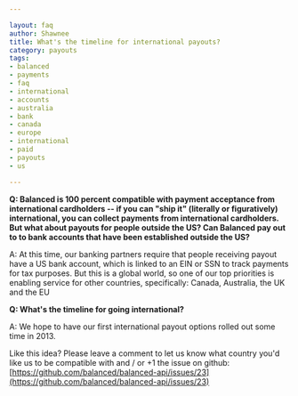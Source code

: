 ```yaml
---

layout: faq
author: Shawnee
title: What's the timeline for international payouts?
category: payouts
tags:
- balanced
- payments
- faq
- international
- accounts
- australia
- bank
- canada
- europe
- international
- paid
- payouts
- us

---
```


**Q:  Balanced is 100 percent compatible with payment acceptance from international cardholders  -- if you can "ship it" (literally or figuratively) international, you can collect payments from international cardholders.  But what about payouts for people outside the US?  Can Balanced pay out to to bank accounts that have been established outside the US?**

A:   At this time, our banking partners require that people receiving payout have a US bank account, which is linked to an EIN or SSN to track payments for tax purposes.  But this is a global world, so one of our top priorities is enabling service for other countries, specifically: Canada, Australia, the UK and the EU

**Q:  What's the timeline for going international?**

A:   We hope to have our first international payout options rolled out some time in 2013.

Like this idea?  Please leave a comment to let us know what country you'd like us to be compatible with and / or +1 the issue on github:  [https://github.com/balanced/balanced-api/issues/23](https://github.com/balanced/balanced-api/issues/23)
